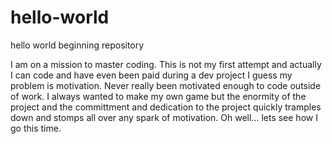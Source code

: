 # hello-world
hello world beginning repository

I am on a mission to master coding.
This is not my first attempt and actually I can code and have even been paid during a dev project
I guess my problem is motivation. Never really been motivated enough to code outside of work.
I always wanted to make my own game but the enormity of the project and the committment and dedication to the project
quickly tramples down and stomps all over any spark of motivation.
Oh well... lets see how I go this time.
